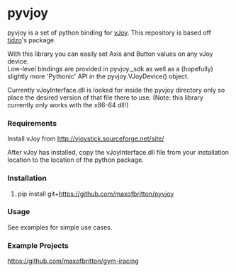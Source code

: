 # pyvjoy

pyvjoy is a set of python binding for <a href='vjoystick.sourceforge.net'>vJoy</a>. This repository is based off <a href="https://github.com/tidzo/pyvjoy">tidzo</a>'s package.

With this library you can easily set Axis and Button values on any vJoy device.  
Low-level bindings are provided in pyvjoy._sdk as well as a (hopefully) slightly more 'Pythonic' API in the pyvjoy.VJoyDevice() object.

Currently vJoyInterface.dll is looked for inside the pyvjoy directory only so place the desired version of that file there to use. (Note: this library currently only works with the x86-64 dll!)


### Requirements

Install vJoy from http://vjoystick.sourceforge.net/site/

After vJoy has installed, copy the vJoyInterface.dll file from your installation location to the location of the python package.

### Installation

1. pip install git+https://github.com/maxofbritton/pyvjoy

### Usage

See examples for simple use cases.


### Example Projects

https://github.com/maxofbritton/gym-iracing

